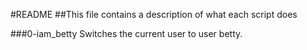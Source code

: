 #README
##This file contains a description of what each script does

###0-iam_betty
Switches the current user to user betty.
